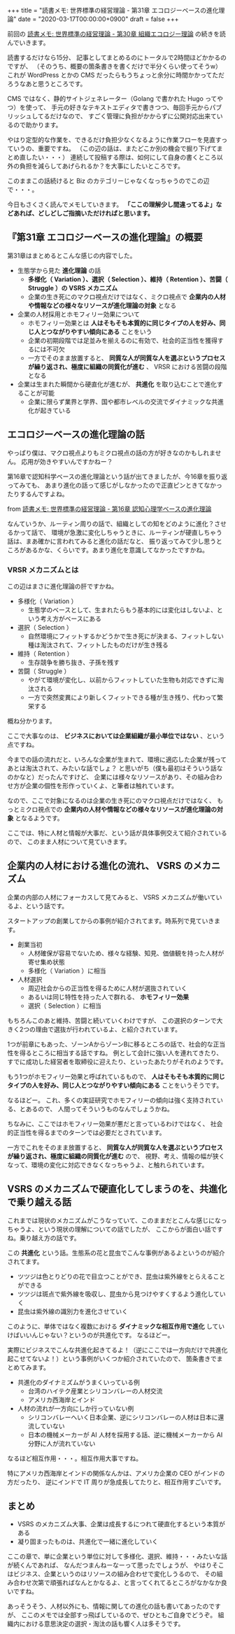 +++
title = "読書メモ: 世界標準の経営理論 - 第31章 エコロジーベースの進化理論"
date = "2020-03-17T00:00:00+0900"
draft = false
+++

前回の [読書メモ: 世界標準の経営理論 - 第30章 組織エコロジー理論](/biz/20200316/) の続きを読んでいきます。

読書するだけなら15分、
記事としてまとめるのにトータルで2時間ほどかかるのですが、
（そのうち、概要の箇条書きを書くだけで半分くらい使ってそうw）
これが WordPress とかの CMS だったらもうちょっと余分に時間かかってただろうなあと思うところです。

CMS ではなく、静的サイトジェネレーター（Golang で書かれた Hugo ってやつ）を使って、
手元の好きなテキストエディタで書きつつ、毎回手元からパブリッシュしてるだけなので、
すごく管理に負担がかからずに公開対応出来ているので助かります。

やはり定型的な作業を、できるだけ負担少なくなるように作業フローを見直すっていうの、重要ですね。
（この辺の話は、またどこか別の機会で掘り下げてまとめ直したい・・・）
連続して投稿する際は、如何にして自身の書くところ以外の負担を減らしてあげられるか？を大事にしたいところです。

このままこの話続けると Biz のカテゴリーじゃなくなっちゃうのでこの辺で・・・。

今日もさくさく読んでメモしていきます。
**「ここの理解少し間違ってるよ」などあれば、どしどしご指摘いただければと思います。**



## 『第31章 エコロジーベースの進化理論』の概要

第31章はまとめるとこんな感じの内容でした。

- 生態学から見た **進化理論** の話
    - **多様化（ Variation ）、選択（ Selection ）、維持（ Retention ）、苦闘（ Struggle ）の VSRS メカニズム**
    - 企業の生き死にのマクロ視点だけではなく、ミクロ視点で **企業内の人材や情報などの様々なリソースが進化理論の対象** となる
- 企業の人材採用とホモフィリー効果について
    - ホモフィリー効果とは **人はそもそも本質的に同じタイプの人を好み、同じ人とつながりやすい傾向にある** ことをいう
    - 企業の初期段階では足並みを揃えるのに有効で、社会的正当性を獲得するには不可欠
    - 一方でそのまま放置すると、 **同質な人が同質な人を選ぶというプロセスが繰り返され、極度に組織の同質化が進む** 、 VRSR における苦闘の段階となる
- 企業は生まれた瞬間から硬直化が進むが、 **共進化** を取り込むことで進化することが可能
    - 企業に限らず業界と学界、国や都市レベルの交流でダイナミックな共進化が起きている



## エコロジーベースの進化理論の話

やっぱり僕は、マクロ視点よりもミクロ視点の話の方が好きなのかもしれません。
応用が効きやすいんですかねー？

第16章で認知科学ベースの進化理論という話が出てきましたが、今16章を振り返ってみても、
あまり進化の話って感じがしなかったので正直ピンときてなかったりするんですよね。

from [読書メモ: 世界標準の経営理論 - 第16章 認知心理学ベースの進化理論](/biz/20200224/)

なんていうか、ルーティン周りの話で、組織としての知をどのように進化？させるかって話で、
環境が急激に変化しちゃうときに、ルーティンが硬直しちゃう話は、まあ確かに言われてみると進化の話だなと、
振り返ってみて少し思うところがあるかな、くらいです。あまり進化を意識してなかったですかね。

### VRSR メカニズムとは

この辺はまさに進化理論の肝ですかね。

- 多様化（ Variation ）
    - 生態学のベースとして、生まれたらもう基本的には変化はしないよ、という考え方がベースにある
- 選択（ Selection ）
    - 自然環境にフィットするかどうかで生き死にが決まる、フィットしない種は淘汰されて、フィットしたものだけが生き残る
- 維持（ Retention ）
    - 生存競争を勝ち抜き、子孫を残す
- 苦闘（ Struggle ）
    - やがて環境が変化し、以前からフィットしていた生物も対応できずに淘汰される
    - 一方で突然変異により新しくフィットできる種が生き残り、代わって繁栄する

概ね分かります。

ここで大事なのは、 **ビジネスにおいては企業組織が最小単位ではない** 、という点ですね。

今までの話の流れだと、いろんな企業が生まれて、環境に適応した企業が残ってあとは淘汰されて、みたいな話でしょ？
と思いがち（僕も最初はそういう話なのかなと）だったんですけど、
企業には様々なリソースがあり、その組み合わせ方が企業の個性を形作っていくよ、と筆者は触れています。

なので、ここで対象になるのは企業の生き死にのマクロ視点だけではなく、
もっとミクロ視点での **企業内の人材や情報などの様々なリソースが進化理論の対象** となるようです。

ここでは、特に人材と情報が大事だ、という話が具体事例交えて紹介されているので、
このまま人材について見ていきます。



## 企業内の人材における進化の流れ、 VSRS のメカニズム

企業の内部の人材にフォーカスして見てみると、 VSRS メカニズムが働いているよ、という話です。

スタートアップの創業してからの事例が紹介されてます。時系列で見ていきます。

- 創業当初
    - 人材確保が容易でないため、様々な経験、知見、価値観を持った人材が寄せ集め状態
    - 多様化（ Variation ）に相当
- 人材選択
    - 周辺社会からの正当性を得るために人材が選抜されていく
    - あるいは同じ特性を持った人で群れる、 **ホモフィリー効果**
    - 選択（ Selection ）に相当

もちろんこのあと維持、苦闘と続いていくわけですが、
この選択のターンで大きく2つの理由で選抜が行われているよ、と紹介されています。

1つが前章にもあった、ゾーンAからゾーンBに移るところの話で、社会的な正当性を得るところに相当する話ですね。
例として会計に強い人を連れてきたり、すでに成功した経営者を取締役に迎えたり、といったあたりがそれのようです。

もう1つがホモフィリー効果と呼ばれているもので、
**人はそもそも本質的に同じタイプの人を好み、同じ人とつながりやすい傾向にある** ことをいうそうです。

なるほどー。
これ、多くの実証研究でホモフィリーの傾向は強く支持されている、とあるので、
人間ってそういうものなんでしょうかね。

ちなみに、ここではホモフィリー効果が悪だと言っているわけではなく、
社会的正当性を得るまでのターンでは必要だとされています。

一方でこれをそのまま放置すると、 **同質な人が同質な人を選ぶというプロセスが繰り返され、極度に組織の同質化が進む** ので、
視野、考え、情報の幅が狭くなって、環境の変化に対応できなくなっちゃうよ、と触れられています。


## VSRS のメカニズムで硬直化してしまうのを、共進化で乗り越える話

これまでは現状のメカニズムがこうなっていて、このままだとこんな感じになっちゃうよ、という現状の理解についての話でしたが、
ここからが面白い話ですね。乗り越え方の話です。

この **共進化** という話。生態系の花と昆虫でこんな事例があるよというのが紹介されてます。

- ツツジは色とりどりの花で目立つことができ、昆虫は紫外線をとらえることができる
- ツツジは斑点で紫外線を吸収し、昆虫から見つけやすくするよう進化していく
- 昆虫は紫外線の識別力を進化させていく

このように、単体ではなく複数における **ダイナミックな相互作用で進化** していけばいいんじゃない？というのが共進化です。
なるほどー。

実際にビジネスでこんな共進化起きてるよ！（逆にここでは一方向だけで共進化起こせてないよ！）という事例がいくつか紹介されていたので、
箇条書きでまとめてみます。

- 共進化のダイナミズムがうまくいっている例
    - 台湾のハイテク産業とシリコンバレーの人材交流
    - アメリカ西海岸とインド
- 人材の流れが一方向にしか行っていない例
    - シリコンバレーへいく日本企業、逆にシリコンバレーの人材は日本に還流していない
    - 日本の機械メーカーが AI 人材を採用する話、逆に機械メーカーから AI 分野に人が流れていない

なるほど相互作用・・・。相互作用大事ですね。

特にアメリカ西海岸とインドの関係なんかは、アメリカ企業の CEO がインドの方だったり、
逆にインドで IT 周りが急成長してたりと、相互作用すごいです。



## まとめ

- VSRS のメカニズム大事、企業は成長するにつれて硬直化するという本質がある
- 凝り固まったものは、共進化で一緒に進化していく

ここの章で、単に企業という単位に対して多様化、選択、維持・・・みたいな話が続くんであれば、
なんだつまんねーなーって思ったでしょうが、
やはりそこはビジネス、企業というのはリソースの組み合わせで変化しうるので、
その組み合わせ次第で頑張ればなんとかなるよ、と言ってくれてるところがなかなか良いですね。

あっそうそう、人材以外にも、情報に関しての進化の話も書いてあったのですが、
ここのメモでは全部すっ飛ばしているので、ぜひともご自身でどうぞ。
組織内における意思決定の選択・淘汰の話も響く人は多そうです。